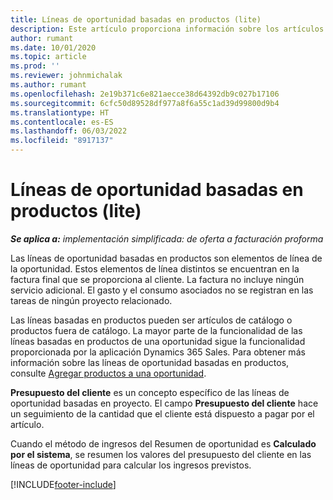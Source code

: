 ```yaml
---
title: Líneas de oportunidad basadas en productos (lite)
description: Este artículo proporciona información sobre los artículos de línea de oportunidades basadas en producto en Project Operations.
author: rumant
ms.date: 10/01/2020
ms.topic: article
ms.prod: ''
ms.reviewer: johnmichalak
ms.author: rumant
ms.openlocfilehash: 2e19b371c6e821aecce38d64392db9c027b17106
ms.sourcegitcommit: 6cfc50d89528df977a8f6a55c1ad39d99800d9b4
ms.translationtype: HT
ms.contentlocale: es-ES
ms.lasthandoff: 06/03/2022
ms.locfileid: "8917137"
---
```

# <a name="product-based-opportunity-lines---lite"></a>Líneas de oportunidad basadas en productos (lite)

_**Se aplica a:** implementación simplificada: de oferta a facturación proforma_

Las líneas de oportunidad basadas en productos son elementos de línea de la oportunidad. Estos elementos de línea distintos se encuentran en la factura final que se proporciona al cliente. La factura no incluye ningún servicio adicional. El gasto y el consumo asociados no se registran en las tareas de ningún proyecto relacionado.

Las líneas basadas en productos pueden ser artículos de catálogo o productos fuera de catálogo. La mayor parte de la funcionalidad de las líneas basadas en productos de una oportunidad sigue la funcionalidad proporcionada por la aplicación Dynamics 365 Sales. Para obtener más información sobre las líneas de oportunidad basadas en productos, consulte [Agregar productos a una oportunidad](/dynamics365/sales-enterprise/add-products-opportunity).

**Presupuesto del cliente** es un concepto específico de las líneas de oportunidad basadas en proyecto. El campo **Presupuesto del cliente** hace un seguimiento de la cantidad que el cliente está dispuesto a pagar por el artículo.

Cuando el método de ingresos del Resumen de oportunidad es **Calculado por el sistema**, se resumen los valores del presupuesto del cliente en las líneas de oportunidad para calcular los ingresos previstos. 



[!INCLUDE[footer-include](../../includes/footer-banner.md)]